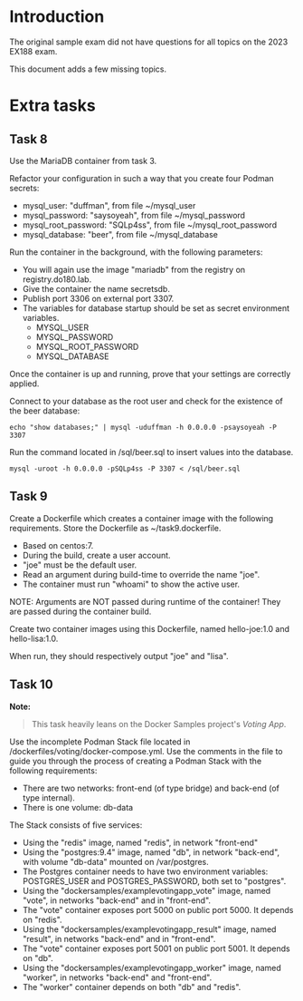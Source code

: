 # Introduction

The original sample exam did not have questions for all topics on the 2023 EX188 exam. 

This document adds a few missing topics. 


# Extra tasks

## Task 8

Use the MariaDB container from task 3. 

Refactor your configuration in such a way that you create four Podman secrets:

* mysql_user: "duffman", from file ~/mysql_user
* mysql_password: "saysoyeah", from file ~/mysql_password
* mysql_root_password: "SQLp4ss", from file ~/mysql_root_password
* mysql_database: "beer", from file ~/mysql_database

Run the container in the background, with the following parameters:

* You will again use the image "mariadb" from the registry on registry.do180.lab.
* Give the container the name secretsdb.
* Publish port 3306 on external port 3307.
* The variables for database startup should be set as secret environment variables.
  * MYSQL_USER
  * MYSQL_PASSWORD
  * MYSQL_ROOT_PASSWORD
  * MYSQL_DATABASE

Once the container is up and running, prove that your settings are correctly applied.

Connect to your database as the root user and check for the existence of the beer database:

`echo "show databases;" | mysql -uduffman -h 0.0.0.0 -psaysoyeah -P 3307`

Run the command located in /sql/beer.sql to insert values into the database.

`mysql -uroot -h 0.0.0.0 -pSQLp4ss -P 3307 < /sql/beer.sql`


## Task 9

Create a Dockerfile which creates a container image with the following requirements. Store the Dockerfile as ~/task9.dockerfile.

* Based on centos:7.
* During the build, create a user account.
* "joe" must be the default user.
* Read an argument during build-time to override the name "joe".
* The container must run "whoami" to show the active user.

NOTE: Arguments are NOT passed during runtime of the container! They are passed during the container build. 

Create two container images using this Dockerfile, named hello-joe:1.0 and hello-lisa:1.0.

When run, they should respectively output "joe" and "lisa". 



## Task 10

**Note:**

> This task heavily leans on the Docker Samples project's _Voting App_. 

Use the incomplete Podman Stack file located in /dockerfiles/voting/docker-compose.yml. Use the comments in the file to guide you through the process of creating a Podman Stack with the following requirements:

* There are two networks: front-end (of type bridge) and back-end (of type internal).
* There is one volume: db-data

The Stack consists of five services:

* Using the "redis" image, named "redis", in network "front-end"
* Using the "postgres:9.4" image, named "db", in network "back-end", with volume "db-data" mounted on /var/postgres.
* The Postgres container needs to have two environment variables: POSTGRES_USER and POSTGRES_PASSWORD, both set to "postgres". 
* Using the "dockersamples/examplevotingapp_vote" image, named "vote", in networks "back-end" and in "front-end". 
* The "vote" container exposes port 5000 on public port 5000. It depends on "redis". 
* Using the "dockersamples/examplevotingapp_result" image, named "result", in networks "back-end" and in "front-end". 
* The "vote" container exposes port 5001 on public port 5001. It depends on "db". 
* Using the "dockersamples/examplevotingapp_worker" image, named "worker", in networks "back-end" and "front-end". 
* The "worker" container depends on both "db" and "redis". 


